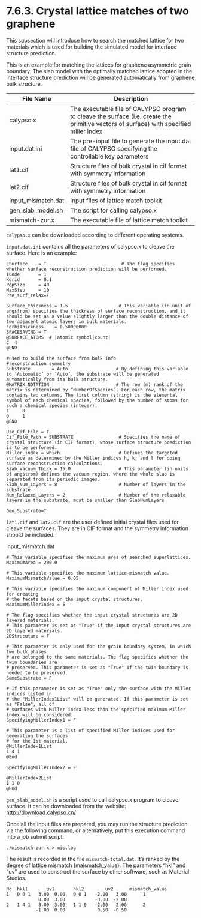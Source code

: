 # 7.6.3. Crystal lattice matches of two graphene

This subsection will introduce how to search the matched lattice for two materials which is used for building the simulated model for interface structure prediction.

This is an example for matching the lattices for graphene asymmetric grain boundary. The slab model with the optimally matched lattice adopted in the interface structure prediction will be generated automatically from graphene bulk structure.

| File Name           | Description                                                                                                         |
|---------------------|---------------------------------------------------------------------------------------------------------------------|
| calypso.x           | The executable file of CALYPSO program to cleave the surface (i.e. create the primitive vectors of surface) with specified miller index          |
| input.dat.ini       | The pre-input file to generate the input.dat file of CALYPSO specifying the controllable key parameters                                        |
| lat1.cif            | Structure files of bulk crystal in cif format with symmetry information                                                                         |
| lat2.cif            | Structure files of bulk crystal in cif format with symmetry information                                                                         |
| input_mismatch.dat  | Input files of lattice match toolkit                                                                                                           |
| gen_slab_model.sh   | The script for calling calypso.x                                                                                                               |
| mismatch-zur.x      | The executable file of lattice match toolkit                                                                                                    |


`calypso.x` can be downloaded according to different operating systems.

`input.dat.ini` contains all the parameters of calypso.x to cleave the surface. Here is an example:
~~~
LSurface    = T                            # The flag specifies whether surface reconstruction prediction will be performed.
ICode       = 1
Kgrid       = 0.1
PopSize     = 40
MaxStep     = 10
Pre_surf_relax=F

Surface_thickness = 1.5                   # This variable (in unit of angstrom) specifies the thickness of surface reconstruction, and it should be set as a value slightly larger than the double distance of two adjacent atomic layers in bulk materials.
ForbiThickness    = 0.50000000
SPACESAVING = T
@SURFACE_ATOMS  # |atomic symbol|count|
C  4
@END

#used to build the surface from bulk info
#reconstruction symmetry
Substrate        = Auto                  # By defining this variable to ‘Automatic’ or ‘Auto’, the substrate will be generated automatically from its bulk structure. 
@MATRIX_NOTATION                         # The row (m) rank of the matrix is determined by “NumberOfSpecies”. For each row, the matrix contains two columns. The first column (string) is the elemental symbol of each chemical species, followed by the number of atoms for such a chemical species (integer).
1     0
0     1
@END

Use_Cif_File = T
Cif_File_Path = SUBSTRATE                 # Specifies the name of crystal structure (in CIF format), whose surface structure prediction is to be performed.
Miller_index = which                      # Defines the targeted surface as determined by the Miller indices h, k, and l for doing surface reconstruction calculations.
Slab_Vacuum_Thick = 15.0                  # This parameter (in units of angstrom) defines the vacuum region, where the whole slab is separated from its periodic images.
Slab_Num_Layers = 8                       # Number of layers in the substrate
Num_Relaxed_Layers = 2                    # Number of the relaxable layers in the substrate, must be smaller than SlabNumLayers

Gen_Substrate=T
~~~

`lat1.cif` and `lat2.cif` are the user defined initial crystal files used for cleave the surfaces. They are in CIF format and the symmetry information should be included.

input_mismatch.dat

~~~
# This variable specifies the maximum area of searched superlattices.
MaximumArea = 200.0 

# This variable specifies the maximum lattice-mismatch value.
MaximumMismatchValue = 0.05 

# This variable specifies the maximum component of Miller index used for creating
# the facets based on the input crystal structures.
MaximumMillerIndex = 5 

# The flag specifies whether the input crystal structures are 2D layered materials.
# This parameter is set as "True" if the input crystal structures are 2D layered materials.
2DStrucuture = F

# This parameter is only used for the grain boundary system, in which two bulk phases
# are belonged to the same materials. The flag specifies whether the twin boundaries are
# preserved. This parameter is set as "True" if the twin boundary is needed to be preserved.
SameSubstrate = F

# If this parameter is set as "True" only the surface with the Miller indices listed in
# the "MillerIndex1List" will be generated. If this parameter is set as "False", all of
# surfaces with Miller index less than the specified maximum Miller index will be considered.
SpecifyingMillerIndex1 = F

# This parameter is a list of specified Miller indices used for generating the surfaces
# for the 1st material.
@MillerIndex1List
1 4 1 
@End 

SpecifyingMillerIndex2 = F

@MillerIndex2List
1 1 0 
@End
~~~

`gen_slab_model.sh` is a script used to call calypso.x program to cleave surface. It can be downloaded from the website: http://download.calypso.cn/

Once all the input files are prepared, you may run the structure prediction via the following command, or alternatively, put this execution command into a job submit script:

~~~
./mismatch-zur.x > mis.log
~~~

The result is recorded in the file `mismatch-total.dat`. It’s ranked by the degree of lattice mismatch (maismatch_value). The parameters “hkl” and “uv” are used to construct the surface by other software, such as Material Studios.
~~~
No. hkl1       uv1       hkl2        uv2      mismatch_value
1   0 0 1   3.00  0.00   0 0 1   -2.00   3.00      1
            0.00  3.00           -3.00  -2.00
2   1 4 1   3.00  3.00   1 1 0   -2.00   2.00      2
           -1.00  0.00            0.50  -0.50
~~~
